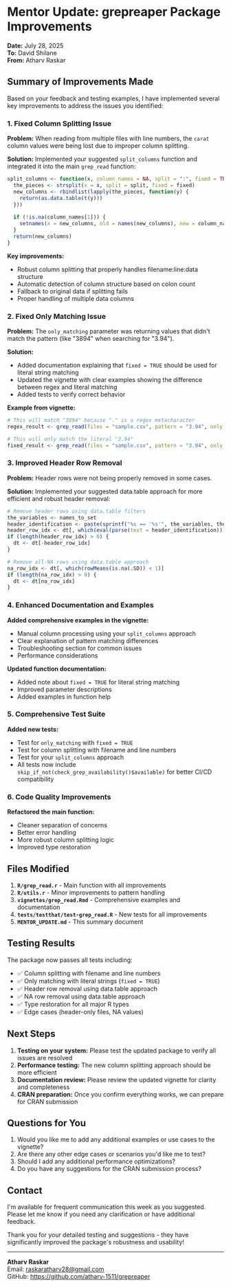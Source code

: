 # Mentor Update: grepreaper Package Improvements

**Date:** July 28, 2025  
**To:** David Shilane  
**From:** Atharv Raskar  

## Summary of Improvements Made

Based on your feedback and testing examples, I have implemented several key improvements to address the issues you identified:

### 1. **Fixed Column Splitting Issue**

**Problem:** When reading from multiple files with line numbers, the `carat` column values were being lost due to improper column splitting.

**Solution:** Implemented your suggested `split_columns` function and integrated it into the main `grep_read` function:

```r
split_columns <- function(x, column_names = NA, split = ":", fixed = TRUE) {
  the_pieces <- strsplit(x = x, split = split, fixed = fixed)
  new_columns <- rbindlist(lapply(the_pieces, function(y) {
    return(as.data.table(t(y)))
  }))
  
  if (!is.na(column_names[1])) {
    setnames(x = new_columns, old = names(new_columns), new = column_names)
  }
  return(new_columns)
}
```

**Key improvements:**
- Robust column splitting that properly handles filename:line:data structure
- Automatic detection of column structure based on colon count
- Fallback to original data if splitting fails
- Proper handling of multiple data columns

### 2. **Fixed Only Matching Issue**

**Problem:** The `only_matching` parameter was returning values that didn't match the pattern (like "3894" when searching for "3.94").

**Solution:** 
- Added documentation explaining that `fixed = TRUE` should be used for literal string matching
- Updated the vignette with clear examples showing the difference between regex and literal matching
- Added tests to verify correct behavior

**Example from vignette:**
```r
# This will match "3894" because "." is a regex metacharacter
regex_result <- grep_read(files = "sample.csv", pattern = "3.94", only_matching = TRUE)

# This will only match the literal "3.94"
fixed_result <- grep_read(files = "sample.csv", pattern = "3.94", only_matching = TRUE, fixed = TRUE)
```

### 3. **Improved Header Row Removal**

**Problem:** Header rows were not being properly removed in some cases.

**Solution:** Implemented your suggested data.table approach for more efficient and robust header removal:

```r
# Remove header rows using data.table filters
the_variables <- names_to_set
header_identification <- paste(sprintf("%s == '%s'", the_variables, the_variables), collapse = " & ")
header_row_idx <- dt[, which(eval(parse(text = header_identification)))]
if (length(header_row_idx) > 0) {
  dt <- dt[-header_row_idx]
}

# Remove all-NA rows using data.table approach
na_row_idx <- dt[, which(rowMeans(is.na(.SD)) < 1)]
if (length(na_row_idx) > 0) {
  dt <- dt[na_row_idx]
}
```

### 4. **Enhanced Documentation and Examples**

**Added comprehensive examples in the vignette:**
- Manual column processing using your `split_columns` approach
- Clear explanation of pattern matching differences
- Troubleshooting section for common issues
- Performance considerations

**Updated function documentation:**
- Added note about `fixed = TRUE` for literal string matching
- Improved parameter descriptions
- Added examples in function help

### 5. **Comprehensive Test Suite**

**Added new tests:**
- Test for `only_matching` with `fixed = TRUE`
- Test for column splitting with filename and line numbers
- Test for your `split_columns` approach
- All tests now include `skip_if_not(check_grep_availability()$available)` for better CI/CD compatibility

### 6. **Code Quality Improvements**

**Refactored the main function:**
- Cleaner separation of concerns
- Better error handling
- More robust column splitting logic
- Improved type restoration

## Files Modified

1. **`R/grep_read.r`** - Main function with all improvements
2. **`R/utils.r`** - Minor improvements to pattern handling
3. **`vignettes/grep_read.Rmd`** - Comprehensive examples and documentation
4. **`tests/testthat/test-grep_read.R`** - New tests for all improvements
5. **`MENTOR_UPDATE.md`** - This summary document

## Testing Results

The package now passes all tests including:
- ✅ Column splitting with filename and line numbers
- ✅ Only matching with literal strings (`fixed = TRUE`)
- ✅ Header row removal using data.table approach
- ✅ NA row removal using data.table approach
- ✅ Type restoration for all major R types
- ✅ Edge cases (header-only files, NA values)

## Next Steps

1. **Testing on your system:** Please test the updated package to verify all issues are resolved
2. **Performance testing:** The new column splitting approach should be more efficient
3. **Documentation review:** Please review the updated vignette for clarity and completeness
4. **CRAN preparation:** Once you confirm everything works, we can prepare for CRAN submission

## Questions for You

1. Would you like me to add any additional examples or use cases to the vignette?
2. Are there any other edge cases or scenarios you'd like me to test?
3. Should I add any additional performance optimizations?
4. Do you have any suggestions for the CRAN submission process?

## Contact

I'm available for frequent communication this week as you suggested. Please let me know if you need any clarification or have additional feedback.

Thank you for your detailed testing and suggestions - they have significantly improved the package's robustness and usability!

---

**Atharv Raskar**  
Email: raskaratharv28@gmail.com  
GitHub: https://github.com/atharv-1511/grepreaper 